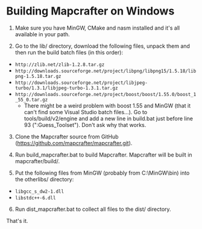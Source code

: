 # Building Mapcrafter on Windows #

1. Make sure you have MinGW, CMake and nasm installed and it's all available in your path.

2. Go to the lib/ directory, download the following files, unpack them and then run the build batch files (in this order):

* `http://zlib.net/zlib-1.2.8.tar.gz`
* `http://downloads.sourceforge.net/project/libpng/libpng15/1.5.18/libpng-1.5.18.tar.gz`
* `http://downloads.sourceforge.net/project/libjpeg-turbo/1.3.1/libjpeg-turbo-1.3.1.tar.gz`
* `http://downloads.sourceforge.net/project/boost/boost/1.55.0/boost_1_55_0.tar.gz`
  * There might be a weird problem with boost 1.55 and MinGW (that it can't find some Visual Studio batch files...). Go to tools/build/v2/engine and add a new line in build.bat just before line 93 (":Guess_Toolset"). Don't ask why that works.

3. Clone the Mapcrafter source from GitHub (https://github.com/mapcrafter/mapcrafter.git).

4. Run build_mapcrafter.bat to build Mapcrafter. Mapcrafter will be built in mapcrafter/build/.

5. Put the following files from MinGW (probably from C:\MinGW\bin\) into the otherlibs/ directory:

* `libgcc_s_dw2-1.dll`
* `libstdc++-6.dll`

6. Run dist_mapcrafter.bat to collect all files to the dist/ directory.

That's it.
